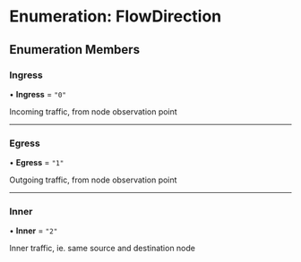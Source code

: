 # Enumeration: FlowDirection

## Enumeration Members

### Ingress

• **Ingress** = ``"0"``

Incoming traffic, from node observation point

___

### Egress

• **Egress** = ``"1"``

Outgoing traffic, from node observation point

___

### Inner

• **Inner** = ``"2"``

Inner traffic, ie. same source and destination node
